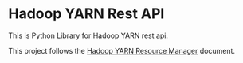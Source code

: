 # Hadoop YARN Rest API

This is Python Library for Hadoop YARN rest api.

This project follows the [Hadoop YARN Resource Manager](https://hadoop.apache.org/docs/current/hadoop-yarn/hadoop-yarn-site/ResourceManagerRest.html) document.
